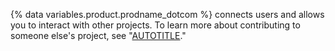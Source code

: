 {% data variables.product.prodname_dotcom %} connects users and allows you to interact with other projects. To learn more about contributing to someone else's project, see "[AUTOTITLE](/get-started/quickstart/contributing-to-projects)."
